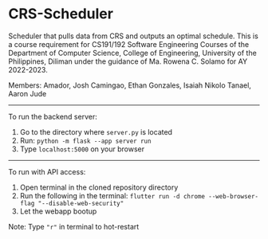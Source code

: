 # CRS-Scheduler

Scheduler that pulls data from CRS and outputs an optimal schedule.
This is a course requirement for CS191/192 Software Engineering Courses of the Department of Computer Science, College of Engineering, University of the Philippines, Diliman under the guidance of Ma. Rowena C. Solamo for AY 2022-2023.

Members:
Amador, Josh
Camingao, Ethan
Gonzales, Isaiah Nikolo
Tanael, Aaron Jude

---
To run the backend server:
1. Go to the directory where `server.py` is located
2. Run: `python -m flask --app server run`
3. Type `localhost:5000` on your browser

---
To run with API access:
1. Open terminal in the cloned repository directory
2. Run the following in the terminal: `flutter run -d chrome --web-browser-flag "--disable-web-security"`
3. Let the webapp bootup

Note: Type `"r"` in terminal to hot-restart

